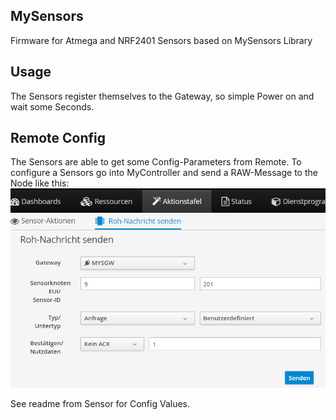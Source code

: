## MySensors
Firmware for Atmega and NRF2401 Sensors based on MySensors Library

## Usage
The Sensors register themselves to the Gateway, so simple Power on and wait some Seconds.

## Remote Config
The Sensors are able to get some Config-Parameters from Remote. To configure a Sensors go into MyController and send a RAW-Message to the Node like this:
![alt text](https://github.com/kruemelro/mysensors/blob/master/images/sendraw.png "Send Raw Message")

See readme from Sensor for Config Values.
